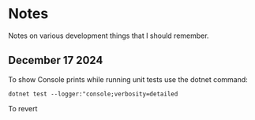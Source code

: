 # Notes

Notes on various development things that I should remember.

## December 17 2024

To show Console prints while running unit tests use the dotnet command:

`dotnet test --logger:"console;verbosity=detailed`

To revert